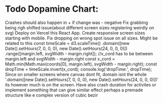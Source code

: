 # Todo Dopamine Chart:
Crashes should also happen in + if change was - negative
Fix grabbing being righ shifted issue(about different screen sizes registering weirdly on svg)
Deploy on Vercel this React App.
Create responsive screen sizes starting with mobile.
Fix dropping on wrong spot issue on all sizes. 
Might be related to this const timeScale = d3.scaleTime()
          .domain([new Date().setHours(7, 0, 0, 0), new Date().setHours(24, 0, 0, 0)])
          .range([margin.left, svgWidth - margin.right]);
        //x_cord has to be between margin.left and svgWidth - margin.right
        const x_cord = Math.min(Math.max(coords[0], margin.left), svgWidth - margin.right);
        const dropTime = timeScale.invert(x_cord);
        console.log('dropTime:', dropTime); Since on smaller screens where canvas dont fit, domain isnt the whole
	'.domain([new Date().setHours(7, 0, 0, 0), new Date().setHours(24, 0, 0, 0)])' its however much is on the screen.
Have also crash duration for activites or implement something that can give similar effect perhaps a premade structure like e complex version of cubic bezir
